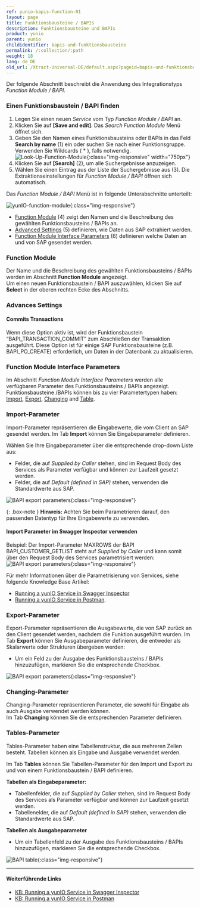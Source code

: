 ```yaml
---
ref: yunio-bapis-function-01
layout: page
title: Funktionsbausteine / BAPIs
description: Funktionsbausteine und BAPIs
product: yunio
parent: yunio
childidentifier: bapis-und-funktionsbausteine
permalink: /:collection/:path
weight: 18
lang: de_DE
old_url: /Xtract-Universal-DE/default.aspx?pageid=bapis-und-funktionsbausteine
---
```


Der folgende Abschnitt beschreibt die Anwendung des Integrationstyps *Function Module / BAPI*.

### Einen Funktionsbaustein / BAPI finden

1. Legen Sie einen neuen *Service* vom Typ *Function Module / BAPI* an. 
2. Klicken Sie auf **[Save and edit]**. Das *Search Function Module* Menü öffnet sich.
3. Geben Sie den Namen eines Funktionsbausteins oder BAPIs in das Feld **Search by name** (1) ein oder suchen Sie nach einer Funktionsgruppe. Verwenden Sie Wildcards ( * ), falls notwendig. <br>
![Look-Up-Function-Module](/img/content/yunio/search-bapi.png){:class="img-responsive" width="750px"}
4. Klicken Sie auf **[Search]** (2), um alle Suchergebnisse anzuzeigen.
5. Wählen Sie einen Eintrag aus der Liste der Suchergebnisse aus (3). 
Die Extraktionseinstellungen für *Function Module / BAPI* öffnen sich automatisch.<br>

Das *Function Module / BAPI* Menü ist in folgende Unterabschnitte unterteilt:

![yunIO-function-module](/img/content/yunio/bapi-settings.png){:class="img-responsive"}

- [Function Module](#funktion-module) (4) zeigt den Namen und die Beschreibung des gewählten Funktionsbausteins / BAPIs an.
- [Advanced Settings](#advanced-settings) (5) definieren, wie Daten aus SAP extrahiert werden.
- [Function Module Interface Parameters](#function-module-interface-parameters) (6) definieren welche Daten an und von SAP gesendet werden.



### Function Module

Der Name und die Beschreibung des gewählten Funktionsbausteins / BAPIs werden im Abschnitt **Function Module** angezeigt.<br>
Um einen neuen Funktionsbaustein / BAPI auszuwählen, klicken Sie auf **Select** in der oberen rechten Ecke des Abschnitts.

### Advances Settings

#### Commits Transactions
Wenn diese Option aktiv ist, wird der Funktionsbaustein “BAPI_TRANSACTION_COMMIT” zum Abschließen der Transaktion ausgeführt. 
Diese Option ist für einige SAP Funktionsbausteine (z.B. BAPI_PO_CREATE) erforderlich, um Daten in der Datenbank zu aktualisieren.

### Function Module Interface Parameters

Im Abschnitt *Function Module Interface Parameters* werden alle verfügbaren Parameter des Funktionsbausteins / BAPIs angezeigt.
Funktionsbausteine /BAPIs können bis zu vier Parametertypen haben: [Import](#import-parameter), [Export](#export-parameter), [Changing](#changing-parameter) and [Table](#table-parameter).

### Import-Parameter

Import-Parameter repräsentieren die Eingabewerte, die vom Client an SAP gesendet werden. 
Im Tab **Import** können Sie Eingabeparameter definieren.

Wählen Sie Ihre Eingabeparameter über die entsprechende drop-down Liste aus:
- Felder, die auf *Supplied by Caller* stehen, sind im Request Body des Services als Parameter verfügbar und können zur Laufzeit gesetzt werden.
- Felder, die auf *Default (defined in SAP)* stehen, verwenden die Standardwerte aus SAP.

![BAPI export parameters](/img/content/yunio/BAPI-input.png){:class="img-responsive"}

{: .box-note }
**Hinweis:** Achten Sie beim Parametrieren darauf, den passenden Datentyp für Ihre Eingabewerte zu verwenden.<br>

#### Import Parameter im Swagger Inspector verwenden

Beispiel: Der Import-Parameter MAXROWS der BAPI BAPI_CUSTOMER_GETLIST steht auf *Supplied by Caller* und kann somit über den Request Body des Services parametrisiert werden:<br>
![BAPI export parameters](/img/content/yunio/swagger-inspector-parameter.png){:class="img-responsive"}

Für mehr Informationen über die Parametrisierung von Services, siehe folgende Knowledge Base Artikel: 
- [Running a yunIO Service in Swagger Inspector](https://kb.theobald-software.com/yunio/running-a-yunio-service-in-swagger-inspector) 
- [Running a yunIO Service in Postman](https://kb.theobald-software.com/yunio/running-a-yunio-service-in-postman).


### Export-Parameter
Export-Parameter repräsentieren die Ausgabewerte, die von SAP zurück an den Client gesendet werden, nachdem die Funktion ausgeführt wurden.
Im Tab **Export** können Sie Ausgabeparameter definieren, die entweder als Skalarwerte oder Strukturen übergeben werden:
- Um ein Feld zu der Ausgabe des Funktionsbausteins / BAPIs hinzuzufügen, markieren Sie die entsprechende Checkbox.

![BAPI export parameters](/img/content/yunio/BAPI-output.png){:class="img-responsive"}

### Changing-Parameter

Changing-Parameter repräsentieren Parameter, die sowohl für Eingabe als auch Ausgabe verwendet werden können.<br>
Im Tab **Changing** können Sie die entsprechenden Parameter definieren. 

### Tables-Parameter

Tables-Parameter haben eine Tabellenstruktur, die aus mehreren Zeilen besteht. 
Tabellen können als Eingabe und Ausgabe verwendet werden.

Im Tab **Tables** können Sie Tabellen-Parameter für den Import und Export zu und von einem Funktionsbaustein / BAPI definieren.

**Tabellen als Eingabeparameter:**<br>
- Tabellenfelder, die auf *Supplied by Caller* stehen, sind im Request Body des Services als Parameter verfügbar und können zur Laufzeit gesetzt werden.
- Tabellenelder, die auf *Default (defined in SAP)* stehen, verwenden die Standardwerte aus SAP.


**Tabellen als Ausgabeparameter**<br>
- Um ein Tabellenfeld zu der Ausgabe des Funktionsbausteins / BAPIs hinzuzufügen, markieren Sie die entsprechende Checkbox.

![BAPI table](/img/content/yunio/BAPI-table.png){:class="img-responsive"}

*****
#### Weiterführende Links
- [KB: Running a yunIO Service in Swagger Inspector](https://kb.theobald-software.com/yunio/running-a-yunio-service-in-swagger-inspector)
- [KB: Running a yunIO Service in Postman](https://kb.theobald-software.com/yunio/running-a-yunio-service-in-postman)
